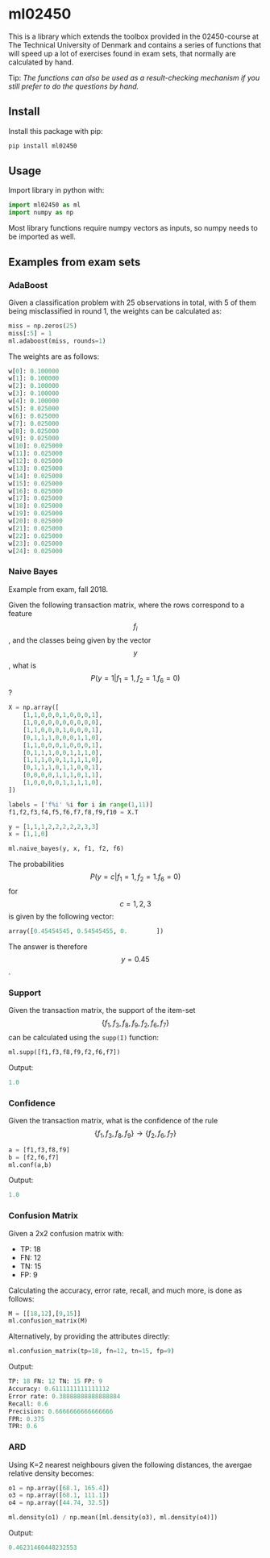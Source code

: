 # ml02450
This is a library which extends the toolbox provided in the 02450-course at The Technical University of Denmark and contains a series of functions that will speed up a lot of exercises found in exam sets, that normally are calculated by hand. 

Tip: *The functions can also be used as a result-checking mechanism if you still prefer to do the questions by hand.*
## Install
Install this package with pip:
```bash
pip install ml02450
```

## Usage
Import library in python with:
```python
import ml02450 as ml
import numpy as np
```
Most library functions require numpy vectors as inputs, so numpy needs to be imported as well.

## Examples from exam sets
### AdaBoost
Given a classification problem with 25 observations in total, with 5 of them being misclassified in round 1, the weights can be calculated as:

```python
miss = np.zeros(25)
miss[:5] = 1
ml.adaboost(miss, rounds=1)
```

The weights are as follows:
```python
w[0]: 0.100000
w[1]: 0.100000
w[2]: 0.100000
w[3]: 0.100000
w[4]: 0.100000
w[5]: 0.025000
w[6]: 0.025000
w[7]: 0.025000
w[8]: 0.025000
w[9]: 0.025000
w[10]: 0.025000
w[11]: 0.025000
w[12]: 0.025000
w[13]: 0.025000
w[14]: 0.025000
w[15]: 0.025000
w[16]: 0.025000
w[17]: 0.025000
w[18]: 0.025000
w[19]: 0.025000
w[20]: 0.025000
w[21]: 0.025000
w[22]: 0.025000
w[23]: 0.025000
w[24]: 0.025000
```

### Naive Bayes
Example from exam, fall 2018. 

Given the following transaction matrix, where the rows correspond to a feature $$f_i$$, and the classes being given by the vector $$y$$, 
what is $$P(y=1 | f_1=1, f_2=1. f_6=0)$$?
```python
X = np.array([
    [1,1,0,0,0,1,0,0,0,1],
    [1,0,0,0,0,0,0,0,0,0],
    [1,1,0,0,0,1,0,0,0,1],
    [0,1,1,1,0,0,0,1,1,0],
    [1,1,0,0,0,1,0,0,0,1],
    [0,1,1,1,0,0,1,1,1,0],
    [1,1,1,0,0,1,1,1,1,0],
    [0,1,1,1,0,1,1,0,0,1],
    [0,0,0,0,1,1,1,0,1,1],
    [1,0,0,0,0,1,1,1,1,0],
])

labels = ['f%i' %i for i in range(1,11)]
f1,f2,f3,f4,f5,f6,f7,f8,f9,f10 = X.T

y = [1,1,1,2,2,2,2,2,3,3]
x = [1,1,0]

ml.naive_bayes(y, x, f1, f2, f6)
```

The probabilities $$P(y=c | f_1=1, f_2=1. f_6=0)$$ for $$c=1,2,3$$ is given by the following vector:
```python
array([0.45454545, 0.54545455, 0.        ])
```
The answer is therefore $$y=0.45$$.

### Support
Given the transaction matrix, the support of the item-set $$\{f_1, f_3, f_8, f_9, f_2, f_6, f_7\}$$  can be calculated using the `supp(I)` function: 
```python
ml.supp([f1,f3,f8,f9,f2,f6,f7])
```
Output:
```python
1.0
```

### Confidence
Given the transaction matrix, what is the confidence of the rule $$\{f_1, f_3, f_8, f_9\} \rightarrow \{f_2,f_6,f_7\}$$  
```python
a = [f1,f3,f8,f9]
b = [f2,f6,f7]
ml.conf(a,b)
```
Output:
```python
1.0
```

### Confusion Matrix
Given a 2x2 confusion matrix with:
 * TP: 18
 * FN: 12
 * TN: 15
 * FP: 9

Calculating the accuracy, error rate, recall, and much more, is done as follows:
```python
M = [[18,12],[9,15]]
ml.confusion_matrix(M)
```

Alternatively, by providing the attributes directly:

```python
ml.confusion_matrix(tp=18, fn=12, tn=15, fp=9)
```

Output:
```python
TP: 18 FN: 12 TN: 15 FP: 9
Accuracy: 0.6111111111111112
Error rate: 0.38888888888888884
Recall: 0.6
Precision: 0.6666666666666666
FPR: 0.375
TPR: 0.6
```

### ARD
Using K=2 nearest neighbours given the following distances, the avergae relative density becomes:
```python
o1 = np.array([68.1, 165.4])
o3 = np.array([68.1, 111.1])
o4 = np.array([44.74, 32.5])

ml.density(o1) / np.mean([ml.density(o3), ml.density(o4)])
```

Output:
```python
0.46231460448232553
```